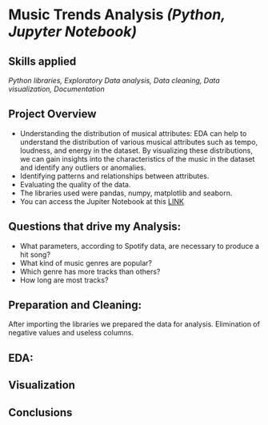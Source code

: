 # Music Trends Analysis *(Python, Jupyter Notebook)*
## Skills applied
*Python libraries, Exploratory Data analysis, Data cleaning, Data visualization, Documentation*
## Project Overview
- Understanding the distribution of musical attributes: EDA can help to understand the distribution of various musical attributes such as tempo, loudness, and energy in the dataset. By visualizing these distributions, we can gain insights into the characteristics of the music in the dataset and identify any outliers or anomalies.
- Identifying patterns and relationships between attributes.
- Evaluating the quality of the data.
- The libraries used were pandas, numpy, matplotlib and seaborn.
- You can access the Jupiter Notebook at this [LINK](https://www.example.com)
## Questions that drive my Analysis:
- What parameters, according to Spotify data, are necessary to produce a hit song?
- What kind of music genres are popular?
- Which genre has more tracks than others?
- How long are most tracks?
## Preparation and Cleaning:
After importing the libraries we prepared the data for analysis.
Elimination of negative values and useless columns.
## EDA:
## Visualization
## Conclusions
